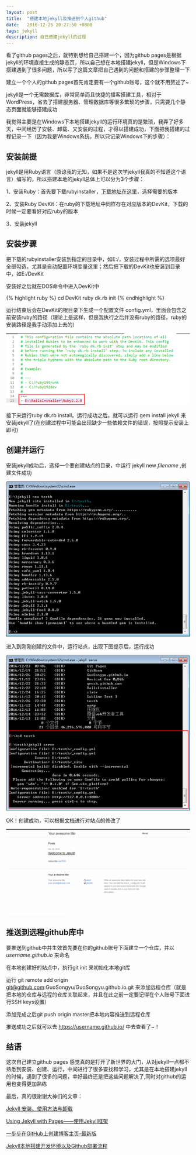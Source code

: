 ```yaml
---
layout: post
title:  "搭建本地jekyll及推送到个人github"
date:   2016-12-26 20:27:50 +0800
tags: jekyll
description: 自己搭建jekyll的过程
---
```

看了github pages之后，就特别想给自己搭建一个，因为github pages是根据jekyll的环境直接生成的静态页，所以自己想在本地搭建jekyll，但是Windows下搭建遇到了很多问题，所以写了这篇文章把自己遇到的问题和搭建的步骤整理一下

建立一个个人的github pages首先肯定要有一个github账号，这个就不用赘述了~

jekyll是一个无需数据库，非常简单而且快捷的播客搭建工具，相对于WordPress，省去了搭建服务器、管理数据库等很多繁琐的步骤，只需要几个静态页面就能够搭建成功

我觉得主要是在Windows下本地搭建jekyll的运行环境真的是繁琐，我弄了好多天，中间经历了安装、卸载、又安装的过程，才得以搭建成功，下面把我搭建的过程记录一下（因为我是Windows系统，所以只记录Windows下的步骤）：

## [](#header-2)安装前提

jekyll是用Ruby语言（原谅我的无知，如果不是这次学jekyll我真的不知道这个语言）编写的，所以搭建本地的jekyll总体上可以分为3个步骤：

1、安装Ruby：首先要下载rubyinstaller，[下载地址在这里][rubyinstaller]，选择需要的版本

2、安装Ruby DevKit：在ruby的下载地址中同样存在对应版本的DevKit，下载的时候一定要看好对应ruby的版本

3、安装jekyll

## [](#header-2)安装步骤

把下载的rubyinstaller安装到指定的目录中，如E:/，安装过程中所需的选项最好全部勾选，尤其是自动配置环境变量这里；然后把下载的DevKit也安装到目录中，如E:/DevKit

安装好之后就在DOS命令中进入DevKit中

{% highlight ruby %}
cd DevKit
ruby dk.rb init
{% endhighlight %}

运行结束后会在DevKit的根目录下生成一个配置文件 config.yml，里面会包含之前安装ruby的路径（理论上是这样，但是我执行之后并没有ruby的路径，ruby的安装路径是我手动添加上去的）

![](/assets/images/2016-12-26-1.png)

接下来运行ruby dk.rb install。运行成功之后。就可以运行 gem install jekyll 来安装jekyll了(在创建过程中可能会出现缺少一些依赖文件的错误，按照提示安装上即可)


## [](#header-2)创建并运行

安装jekyll成功后，选择一个要创建站点的目录，中运行 jekyll new _filename_ ,创建文件成功

![](/assets/images/2016-12-26-2.png)

进入到刚刚创建的文件中，运行站点，出现下图提示后，运行成功

![](/assets/images/2016-12-26-3.png)

OK！创建成功，可以根据[文档][jekyll-docs]进行对站点的修改了

![](/assets/images/2016-12-26-4.png)

## [](#header-2)推送到远程github库中

要推送到github中并生效首先要在你的github账号下面建立一个仓库，并以 _username.github.io_ 来命名

在本地创建好的站点中，执行git init 来初始化本地git库

运行 git remote add origin git@github.com:GuoSongyu/GuoSongyu.github.io.git 来添加远程仓库（就是把本地的仓库与远程的仓库关联起来，并且在此之前一定要记得在个人账号下面进行SSH keys设置）

添加完成之后git push origin master把本地内容推送到远程仓库

推送成功之后就可以去 https://username.github.io/ 中去查看了~！

## [](#header-3)结语

这次自己建立github pages 感觉真的是打开了新世界的大门，从对jekyll一点都不熟悉到安装、创建、运行，中间进行了很多查找和学习，尤其是在本地搭建jekyll的时候，遇到了很多的问题，幸好最终还是把这些问题解决了,同时对github的运用也变得更加熟练

最后，真的很谢谢大神们的文章：

[Jekyll 安装、使用方法与卸载][jekyll-from1]

[Using Jekyll with Pages——使用Jekyll框架][jekyll-from2]

[一步步在GitHub上创建博客主页-最新版][jekyll-from3]

[Jekyll本地搭建开发环境以及Github部署流程][jekyll-from4]

[jekyll-from1]: http://blog.csdn.net/u012675539/article/details/43734055
[jekyll-from2]: http://blog.csdn.net/coderhuhy/article/details/45667973
[jekyll-from3]: http://www.pchou.info/ssgithubPage/2014-07-04-build-github-blog-page-08.html
[jekyll-from4]: http://pizida.com/technology/2016/03/03/use-jekyll-create-blog-on-github/#jekyll-1
[rubyinstaller]: http://rubyinstaller.org/
[jekyll-docs]: http://jekyll.com.cn/docs/home/

